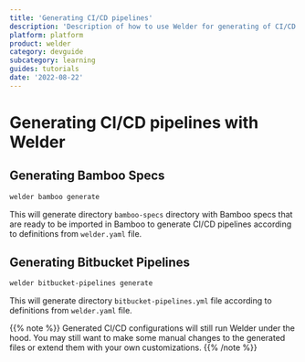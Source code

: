 ```yaml
---
title: 'Generating CI/CD pipelines'
description: 'Description of how to use Welder for generating of CI/CD configurations'
platform: platform
product: welder
category: devguide
subcategory: learning
guides: tutorials
date: '2022-08-22'
---
```


# Generating CI/CD pipelines with Welder

## Generating Bamboo Specs

```bash
welder bamboo generate
```

This will generate directory `bamboo-specs` directory with Bamboo specs that are ready to be imported in Bamboo to generate
CI/CD pipelines according to definitions from `welder.yaml` file.

## Generating Bitbucket Pipelines

```bash
welder bitbucket-pipelines generate
```

This will generate directory `bitbucket-pipelines.yml` file according to definitions from `welder.yaml` file.

{{% note %}}
Generated CI/CD configurations will still run Welder under the hood. You may still want to make some manual changes 
to the generated files or extend them with your own customizations.
{{% /note %}}

